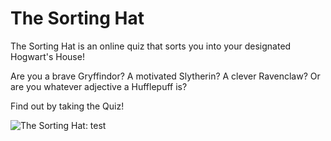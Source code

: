 # The Sorting Hat

The Sorting Hat is an online quiz that sorts you into your designated Hogwart's House!

Are you a brave Gryffindor?
A motivated Slytherin?
A clever Ravenclaw?
Or are you whatever adjective a Hufflepuff is?

Find out by taking the Quiz!

![The Sorting Hat: test](/gifs/test.gif "The Sorting Hat")
